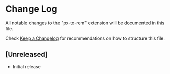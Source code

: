 # Change Log
All notable changes to the "px-to-rem" extension will be documented in this file.

Check [Keep a Changelog](http://keepachangelog.com/) for recommendations on how to structure this file.

## [Unreleased]
- Initial release